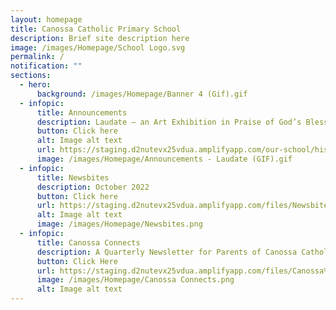 ```yaml
---
layout: homepage
title: Canossa Catholic Primary School
description: Brief site description here
image: /images/Homepage/School Logo.svg
permalink: /
notification: ""
sections:
  - hero:
      background: /images/Homepage/Banner 4 (Gif).gif
  - infopic:
      title: Announcements
      description: Laudate – an Art Exhibition in Praise of God’s Blessings
      button: Click here
      alt: Image alt text
      url: https://staging.d2nutevx25vdua.amplifyapp.com/our-school/history/celebrating-canossas-80th-birthday/laudate-exhibition/
      image: /images/Homepage/Announcements - Laudate (GIF).gif
  - infopic:
      title: Newsbites
      description: October 2022
      button: Click here
      url: https://staging.d2nutevx25vdua.amplifyapp.com/files/Newsbites/Canossa%20Newsbites%20-%20October%202022.pdf
      alt: Image alt text
      image: /images/Homepage/Newsbites.png
  - infopic:
      title: Canossa Connects
      description: A Quarterly Newsletter for Parents of Canossa Catholic Primary School
      button: Click Here
      url: https://staging.d2nutevx25vdua.amplifyapp.com/files/Canossa%20Connects/Canossa%20Connects%202022%20Term%202-compressed.pdf
      image: /images/Homepage/Canossa Connects.png
      alt: Image alt text
---
```


